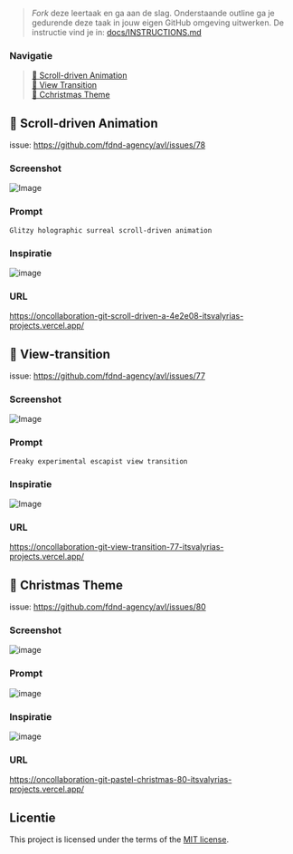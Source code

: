 > _Fork_ deze leertaak en ga aan de slag. 
Onderstaande outline ga je gedurende deze taak in jouw eigen GitHub omgeving uitwerken. 
De instructie vind je in: [docs/INSTRUCTIONS.md](https://github.com/fdnd-task/user-needs/blob/main/docs/INSTRUCTIONS.md)

### Navigatie

> [🔴 Scroll-driven Animation](https://github.com/itsValyria/user-needs/blob/main/README.md#scroll-driven-animation) <br>
> [🎁 View Transition](https://github.com/itsValyria/user-needs/blob/main/README.md#view-transition) <br>
> [🎄 Cchristmas Theme](https://github.com/itsValyria/user-needs/blob/main/README.md#christmas-theme)

## 🔴 Scroll-driven Animation

issue: https://github.com/fdnd-agency/avl/issues/78

### Screenshot

![Image](https://github.com/user-attachments/assets/50fcf5d3-62f8-4737-b981-97e78ef98037)

### Prompt

```Glitzy holographic surreal scroll-driven animation```

### Inspiratie

![image](https://github.com/user-attachments/assets/836b3239-faae-4cd1-bc4d-309b6cb89e4d)

### URL

https://oncollaboration-git-scroll-driven-a-4e2e08-itsvalyrias-projects.vercel.app/

## 🎁 View-transition

issue: https://github.com/fdnd-agency/avl/issues/77

### Screenshot

![Image](https://github.com/user-attachments/assets/c4f1c73a-6bea-4b58-aa62-bb09a1da4c07)

### Prompt

```Freaky experimental escapist view transition```

### Inspiratie

![Image](https://github.com/user-attachments/assets/b838798e-1647-41c8-836d-e055de88a231)

### URL

https://oncollaboration-git-view-transition-77-itsvalyrias-projects.vercel.app/

## 🎄 Christmas Theme

issue: https://github.com/fdnd-agency/avl/issues/80

### Screenshot

![image](https://github.com/user-attachments/assets/91d0d9ae-b7e3-430c-8b15-b8a0baaa95ff)

### Prompt

![image](https://github.com/user-attachments/assets/710481f3-d818-4131-beba-cb1df620097e)

### Inspiratie

![image](https://github.com/user-attachments/assets/423b65fa-f9ab-4aaa-be3b-60446b226ea3)

### URL

https://oncollaboration-git-pastel-christmas-80-itsvalyrias-projects.vercel.app/

## Licentie

This project is licensed under the terms of the [MIT license](./LICENSE).

